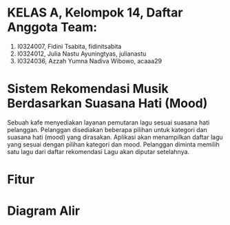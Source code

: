 # KELAS A, Kelompok 14, Daftar Anggota Team:
1. I0324007, Fidini Tsabita, fidinitsabita
2. I0324012, Julia Nastu Ayuningtyas, julianastu
3. I0324036, Azzah Yumna Nadiva Wibowo, acaaa29
   
# Sistem Rekomendasi Musik Berdasarkan Suasana Hati (Mood)
Sebuah kafe menyediakan layanan pemutaran lagu sesuai suasana hati pelanggan. Pelanggan disediakan beberapa pilihan untuk kategori dan suasana hati (mood) yang dirasakan. Aplikasi akan menampilkan daftar lagu yang sesuai dengan pilihan kategori dan mood. Pelanggan diminta memilih satu lagu dari daftar rekomendasi Lagu akan diputar setelahnya.

# Fitur

# Diagram Alir
